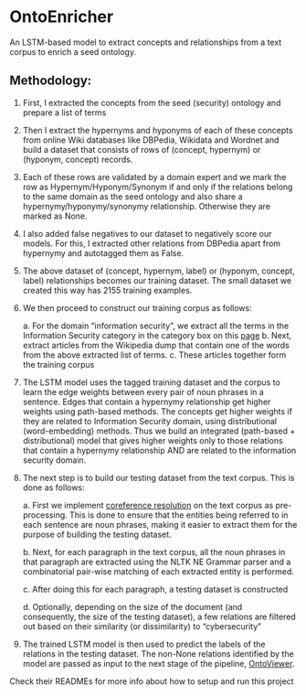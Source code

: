 # OntoEnricher

An LSTM-based model to extract concepts and relationships from a text corpus to enrich a seed ontology.

## Methodology:

1.  First, I extracted the concepts from the seed (security) ontology and prepare a list of terms


2.  Then I extract the hypernyms and hyponyms of each of these concepts from online Wiki databases like DBPedia, Wikidata and Wordnet and build a dataset that consists of rows of (concept, hypernym) or (hyponym, concept) records.
    

  

3.  Each of these rows are validated by a domain expert and we mark the row as Hypernym/Hyponym/Synonym if and only if the relations belong to the same domain as the seed ontology and also share a hypernymy/hyponymy/synonymy relationship. Otherwise they are marked as None.
    

  

4.  I also added false negatives to our dataset to negatively score our models. For this, I extracted other relations from DBPedia apart from hypernymy and autotagged them as False.
    

  

5.  The above dataset of (concept, hypernym, label) or (hyponym, concept, label) relationships becomes our training dataset. The small dataset we created this way has 2155 training examples.
    

  

6.  We then proceed to construct our training corpus as follows:
    

	a.  For the domain “information security”, we extract all the terms in the Information Security category in the category box on this [page](https://en.wikipedia.org/wiki/Information_security)
	b.  Next, extract articles from the Wikipedia dump that contain one of the words from the above extracted list of terms.
  c.  These articles together form the training corpus
    

  

7.  The LSTM model uses the tagged training dataset and the corpus to learn the edge weights between every pair of noun phrases in a sentence. Edges that contain a hypernymy relationship get higher weights using path-based methods. The concepts get higher weights if they are related to Information Security domain, using distributional (word-embedding) methods. Thus we build an integrated (path-based + distributional) model that gives higher weights only to those relations that contain a hypernymy relationship AND are related to the information security domain.
    

  

8.  The next step is to build our testing dataset from the text corpus. This is done as follows:
    

	a.  First we implement [coreference resolution](https://github.com/huggingface/neuralcoref) on the text corpus as pre-processing. This is done to ensure that the entities being referred to in each sentence are noun phrases, making it easier to extract them for the purpose of building the testing dataset.
	    
	b.  Next, for each paragraph in the text corpus, all the noun phrases in that paragraph are extracted using the NLTK NE Grammar parser and a combinatorial pair-wise matching of each extracted entity is performed.
	    
	c.  After doing this for each paragraph, a testing dataset is constructed
    
	d.  Optionally, depending on the size of the document (and consequently, the size of the testing dataset), a few relations are filtered out based on their similarity (or dissimilarity) to “cybersecurity”
    

  

9.  The trained LSTM model is then used to predict the labels of the relations in the testing dataset. The non-None relations identified by the model are passed as input to the next stage of the pipeline, [OntoViewer](https://github.com/Remorax/SIREN-Research/tree/master/OntoViewer).

Check their READMEs for more info about how to setup and run this project 
